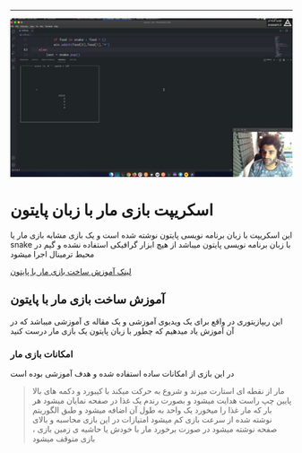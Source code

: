 ---
![آموزش ساخت بازی مار با پایتون](create-snake-game-using-python.jpg)
# اسکریپت بازی مار با زبان پایتون
این اسکریپت با زبان برنامه نویسی پایتون نوشته شده است و یک بازی مشابه بازی مار یا snake با زبان برنامه نویسی پایتون میباشد
از هیچ ابزار گرافیکی استفاده نشده و گیم در محیط ترمینال اجرا میشود 



[ لینک آموزش ساخت بازی مار با پایتون ](https://avasam.ir/post/381/create-snake-game-with-python)

## آموزش ساخت بازی مار با پایتون 
این ریپازیتوری در واقع برای یک ویدیوی آموزشی و یک مقاله ی آموزشی میباشد که در آن آموزش یاد میدهیم که چطور با زبان پایتون یک بازی مار درست کنید 

### امکانات بازی مار
در این بازی از امکانات ساده استفاده شده و هدف آموزشی بوده است
> مار از نقطه ای استارت میزند و شروع به حرکت میکند با کیبورد و دکمه های بالا پایین چپ راست هدایت میشود و بصورت رندم یک غذا در صفحه نمایان میشود
هر بار که مار غذا را میخورد یک واحد به طول آن اضافه میشود و طبق الگوریتم نوشته شده از سرعت بازی کم میشود 
امتیازات در این بازی محاسبه و بالای صفحه نوشته میشود
در صورت برخورد مار با خودش یا حاشیه ی زمین بازی ، بازی متوقف میشود
